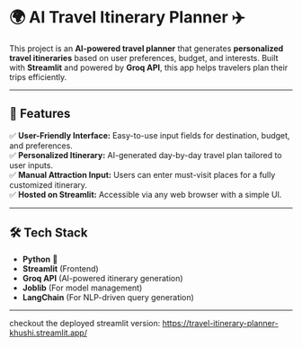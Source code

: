 # 🌍 AI Travel Itinerary Planner ✈️

This project is an **AI-powered travel planner** that generates **personalized travel itineraries** based on user preferences, budget, and interests. Built with **Streamlit** and powered by **Groq API**, this app helps travelers plan their trips efficiently.

---

## 🚀 Features
✅ **User-Friendly Interface:** Easy-to-use input fields for destination, budget, and preferences.  
✅ **Personalized Itinerary:** AI-generated day-by-day travel plan tailored to user inputs.  
✅ **Manual Attraction Input:** Users can enter must-visit places for a fully customized itinerary.  
✅ **Hosted on Streamlit:** Accessible via any web browser with a simple UI.  

---

## 🛠️ Tech Stack
- **Python** 🐍
- **Streamlit** (Frontend)
- **Groq API** (AI-powered itinerary generation)
- **Joblib** (For model management)
- **LangChain** (For NLP-driven query generation)

---

checkout the deployed streamlit version: https://travel-itinerary-planner-khushi.streamlit.app/

